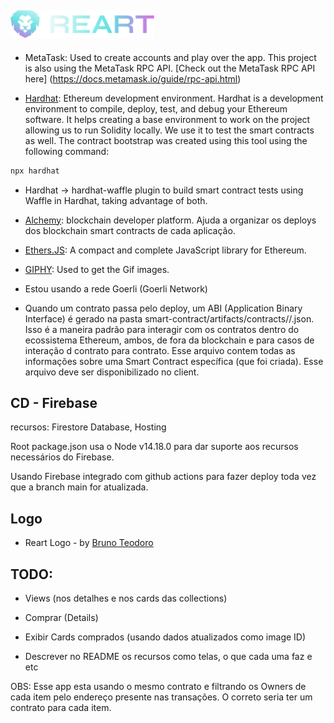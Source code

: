 ## <img alt="Reart Logo" src="./client/src/assets/images/reart-logo.svg" width="230" />

- MetaTask: Used to create accounts and play over the app. This project is also using the MetaTask RPC API. [Check out the MetaTask RPC API here] (https://docs.metamask.io/guide/rpc-api.html)

- [Hardhat](https://hardhat.org/): Ethereum development environment. Hardhat is a development environment to compile, deploy, test, and debug your Ethereum software. It helps creating a base environment to work on the project allowing us to run Solidity locally. We use it to test the smart contracts as well. The contract bootstrap was created using this tool using the following command:

```sh
npx hardhat
```

- Hardhat -> hardhat-waffle plugin to build smart contract tests using Waffle in Hardhat, taking advantage of both.

- [Alchemy](https://www.alchemy.com/): blockchain developer platform. Ajuda a organizar os deploys dos blockchain smart contracts de cada aplicação.

- [Ethers.JS](https://docs.ethers.io/v4/getting-started.html): A compact and complete JavaScript library for Ethereum.

- [GIPHY](https://developers.giphy.com/): Used to get the Gif images.

- Estou usando a rede Goerli (Goerli Network)

- Quando um contrato passa pelo deploy, um ABI (Application Binary Interface) é gerado na pasta smart-contract/artifacts/contracts/<NomeDoContrato>/<NomedoContrato>.json. Isso é a maneira padrão para interagir com os contratos dentro do ecossistema Ethereum, ambos, de fora da blockchain e para casos de interação d contrato para contrato. Esse arquivo contem todas as informações sobre uma Smart Contract específica (que foi criada). Esse arquivo deve ser disponibilizado no client.

## CD - Firebase

recursos: Firestore Database, Hosting

Root package.json usa o Node v14.18.0 para dar suporte aos recursos necessários do Firebase.

Usando Firebase integrado com github actions para fazer deploy toda vez que a branch main for atualizada.

## Logo

- Reart Logo - by [Bruno Teodoro](https://www.linkedin.com/in/brunoteodoro/)

## TODO:

- Views (nos detalhes e nos cards das collections)
- Comprar (Details)
- Exibir Cards comprados (usando dados atualizados como image ID)

- Descrever no README os recursos como telas, o que cada uma faz e etc

OBS: Esse app esta usando o mesmo contrato e filtrando os Owners de cada item pelo endereço presente nas transações. O correto seria ter um contrato para cada item.
